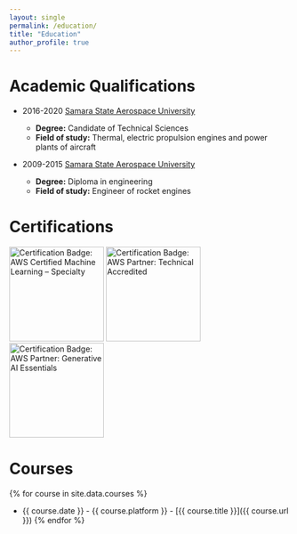 ```yaml
---
layout: single
permalink: /education/
title: "Education"
author_profile: true
---
```


# Academic Qualifications

- 2016-2020 [Samara State Aerospace University](https://ssau.ru/english)
  - **Degree:** Candidate of Technical Sciences
  - **Field of study:** Thermal, electric propulsion engines and power plants of aircraft


- 2009-2015 [Samara State Aerospace University](https://ssau.ru/english)
  - **Degree:** Diploma in engineering
  - **Field of study:** Engineer of rocket engines

# Certifications
[<img src="https://images.credly.com/size/680x680/images/778bde6c-ad1c-4312-ac33-2fa40d50a147/image.png" width="170" height="170" alt="Certification Badge: AWS Certified Machine Learning – Specialty">](https://www.credly.com/badges/5a89e256-c9cb-406d-807a-f92196f588b9/public_url)
[<img src="https://images.credly.com/size/680x680/images/a253b994-caa6-4dd1-bf0e-434dd012b1f6/image.png" width="170" height="170" alt="Certification Badge: AWS Partner: Technical Accredited">](https://www.credly.com/badges/795e9bdb-affe-4022-bfab-c92b4561a2bb/public_url)
[<img src="https://images.credly.com/size/680x680/images/145a5de8-7390-4d57-b4cb-a10e2f9394e2/image.png" width="170" height="170" alt="Certification Badge: AWS Partner: Generative AI Essentials">](https://www.credly.com/badges/952d6682-5efe-40f8-a376-04f42d3de04d/public_url)

# Courses
{% for course in site.data.courses %}
- {{ course.date }} - {{ course.platform }} - [{{ course.title }}]({{ course.url }})
{% endfor %}
